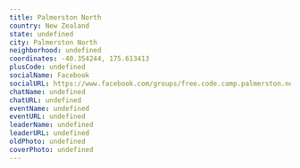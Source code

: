 ```yaml
---
title: Palmerston North
country: New Zealand
state: undefined
city: Palmerston North
neighborhood: undefined
coordinates: -40.354244, 175.613413
plusCode: undefined
socialName: Facebook
socialURL: https://www.facebook.com/groups/free.code.camp.palmerston.north
chatName: undefined
chatURL: undefined
eventName: undefined
eventURL: undefined
leaderName: undefined
leaderURL: undefined
oldPhoto: undefined
coverPhoto: undefined
---
```

